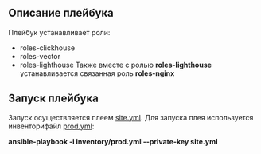 ## Описание плейбука

Плейбук устанавливает роли:
- roles-clickhouse
- roles-vector
- roles-lighthouse
Также вместе с ролью **roles-lighthouse** устанавливается связанная роль **roles-nginx**

## Запуск плейбука 
 
Запуск осуществляется плеем [site.yml](site.yml). Для запуска плея используется инвенторифайл [prod.yml](inventory/prod.yml):

**ansible-playbook -i inventory/prod.yml --private-key <key file name> site.yml**

